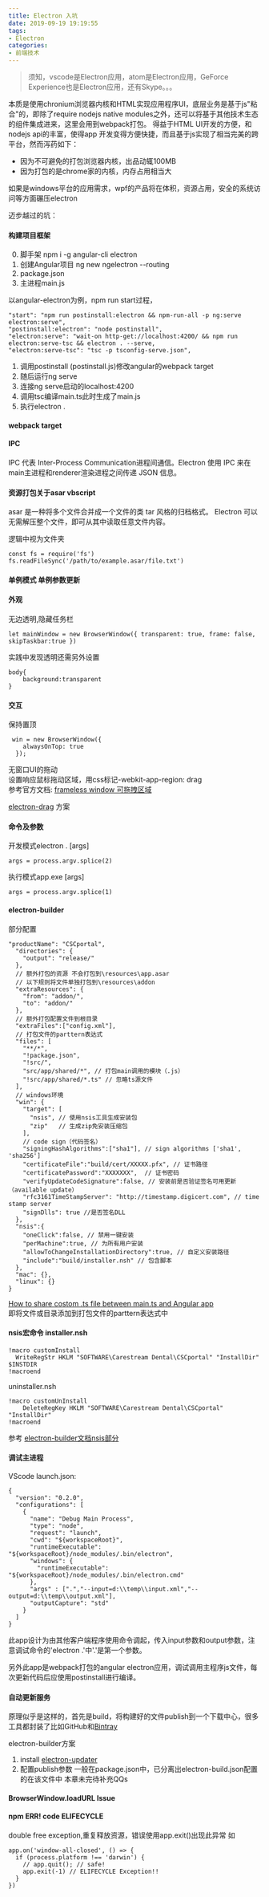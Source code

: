 ```yaml
---
title: Electron 入坑
date: 2019-09-19 19:19:55
tags:
- Electron
categories: 
- 前端技术
---
```

> 须知，vscode是Electron应用，atom是Electron应用，GeForce Experience也是Electron应用，还有Skype。。。

本质是使用chronium浏览器内核和HTML实现应用程序UI，底层业务是基于js"粘合"的，即除了require nodejs native modules之外，还可以将基于其他技术生态的组件集成进来，这里会用到webpack打包。
得益于HTML UI开发的方便，和nodejs api的丰富，使得app 开发变得方便快捷，而且基于js实现了相当完美的跨平台，然而泻药如下：

+ 因为不可避免的打包浏览器内核，出品动辄100MB
+ 因为打包的是chrome家的内核，内存占用相当大

如果是windows平台的应用需求，wpf的产品将在体积，资源占用，安全的系统访问等方面碾压electron

迈步越过的坑：

#### 构建项目框架
0. 脚手架 npm i -g angular-cli electron
1. 创建Angular项目 ng new ngelectron --routing 
2. package.json 
3. 主进程main.js

以angular-electron为例，npm run start过程，<br>
```
"start": "npm run postinstall:electron && npm-run-all -p ng:serve electron:serve",
"postinstall:electron": "node postinstall",
"electron:serve": "wait-on http-get://localhost:4200/ && npm run electron:serve-tsc && electron . --serve,
"electron:serve-tsc": "tsc -p tsconfig-serve.json",
```
1. 调用postinstall (postinstall.js)修改angular的webpack target 
2. 随后运行ng serve 
3. 连接ng serve启动的localhost:4200
4. 调用tsc编译main.ts此时生成了main.js
5. 执行electron .
#### webpack target

#### IPC
IPC 代表 Inter-Process Communication进程间通信。Electron 使用 IPC 来在main主进程和renderer渲染进程之间传递 JSON 信息。
#### 资源打包关于asar vbscript
asar 是一种将多个文件合并成一个文件的类 tar 风格的归档格式。 Electron 可以无需解压整个文件，即可从其中读取任意文件内容。

逻辑中视为文件夹
```
const fs = require('fs')
fs.readFileSync('/path/to/example.asar/file.txt')
```

#### 单例模式 单例参数更新

#### 外观
无边透明,隐藏任务栏
```
let mainWindow = new BrowserWindow({ transparent: true, frame: false, skipTaskbar:true })
```
实践中发现透明还需另外设置
```
body{
    background:transparent
}
```
#### 交互
保持置顶
```
 win = new BrowserWindow({
    alwaysOnTop: true
  });
```
无窗口UI的拖动<br>
设置响应鼠标拖动区域，用css标记-webkit-app-region: drag<br>
参考官方文档: [frameless window 可拖拽区域](https://www.electronjs.org/docs/api/frameless-window#%E5%8F%AF%E6%8B%96%E6%8B%BD%E5%8C%BA)

[electron-drag](https://github.com/kapetan/electron-drag) 方案
#### 命令及参数
开发模式electron . [args]
```
args = process.argv.splice(2)
```
执行模式app.exe [args]
```
args = process.argv.splice(1)
```
#### electron-builder
部分配置
```
"productName": "CSCportal",
  "directories": {
    "output": "release/"
  },
  // 额外打包的资源 不会打包到\resources\app.asar
  // 以下规则将文件单独打包到\resources\addon
  "extraResources": {
    "from": "addon/",
    "to": "addon/"
  },
  // 额外打包配置文件到根目录
  "extraFiles":["config.xml"],
  // 打包文件的parttern表达式
  "files": [
    "**/*",
    "!package.json",
    "!src/",
    "src/app/shared/*", // 打包main调用的模块（.js）
    "!src/app/shared/*.ts" // 忽略ts源文件
  ],
  // windows环境
  "win": {
    "target": [
      "nsis", // 使用nsis工具生成安装包
      "zip"   // 生成zip免安装压缩包
    ],
    // code sign（代码签名）
    "signingHashAlgorithms":["sha1"], // sign algorithms ['sha1', 'sha256']
    "certificateFile":"build/cert/XXXXX.pfx", // 证书路径
    "certificatePassword":"XXXXXXX",  // 证书密码
    "verifyUpdateCodeSignature":false, // 安装前是否验证签名可用更新（available update）
    "rfc3161TimeStampServer": "http://timestamp.digicert.com", // time stamp server
    "signDlls": true //是否签名DLL
  },
  "nsis":{
    "oneClick":false, // 禁用一键安装
    "perMachine":true, // 为所有用户安装
    "allowToChangeInstallationDirectory":true, // 自定义安装路径
    "include":"build/installer.nsh" // 包含脚本
  },
  "mac": {},
  "linux": {}
}
```
[How to share costom .ts file between main.ts and Angular app](https://github.com/maximegris/angular-electron/issues/460#issuecomment-608650812)<br>
即将文件或目录添加到打包文件的parttern表达式中
#### nsis宏命令 installer.nsh
```
!macro customInstall
  WriteRegStr HKLM "SOFTWARE\Carestream Dental\CSCportal" "InstallDir" $INSTDIR
!macroend
```
uninstaller.nsh
```
!macro customUnInstall
    DeleteRegKey HKLM "SOFTWARE\Carestream Dental\CSCportal" "InstallDir"
!macroend
```
参考 [electron-builder文档nsis部分](https://www.electron.build/configuration/nsis)

#### 调试主进程
VScode launch.json:
```
{
  "version": "0.2.0",
  "configurations": [
    {
      "name": "Debug Main Process",
      "type": "node",
      "request": "launch",
      "cwd": "${workspaceRoot}",
      "runtimeExecutable": "${workspaceRoot}/node_modules/.bin/electron",
      "windows": {
        "runtimeExecutable": "${workspaceRoot}/node_modules/.bin/electron.cmd"
      },
      "args" : [".","--input=d:\\temp\\input.xml","--output=d:\\temp\\output.xml"],
      "outputCapture": "std"
    }
  ]
}
```
此app设计为由其他客户端程序使用命令调起，传入input参数和output参数，注意调试命令的'electron .'中'.'是第一个参数。

另外此app是webpack打包的angular electron应用，调试调用主程序js文件，每次更新代码后应使用postinstall进行编译。
#### 自动更新服务
原理似乎是这样的，首先是build，将构建好的文件publish到一个下载中心，很多工具都封装了比如GitHub和[Bintray](https://bintray.com/)
	
electron-builder方案

1. install [electron-updater](https://yarn.pm/electron-updater) 
2. 配置publish参数
一般在package.json中，已分离出electron-build.json配置的在该文件中
本章未完待补充QQs

#### BrowserWindow.loadURL Issue

#### npm ERR! code ELIFECYCLE 
double free exception,重复释放资源，错误使用app.exit()出现此异常
如
```
app.on('window-all-closed', () => {
  if (process.platform !== 'darwin') {
    // app.quit(); // safe!
    app.exit(-1) // ELIFECYCLE Exception!!
  }
})
```